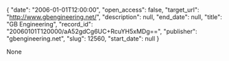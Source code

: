 {
  "date": "2006-01-01T12:00:00", 
  "open_access": false, 
  "target_url": "http://www.gbengineering.net/", 
  "description": null, 
  "end_date": null, 
  "title": "GB Engineering", 
  "record_id": "20060101T120000/aA52gdCg6UC+RcuYH5xMDg==", 
  "publisher": "gbengineering.net", 
  "slug": 12560, 
  "start_date": null
}

None